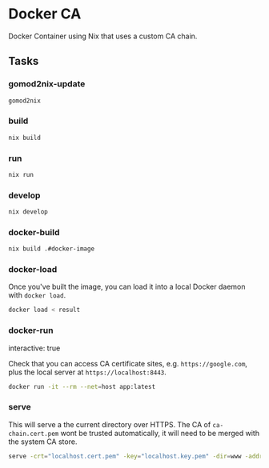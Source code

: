 # Docker CA

Docker Container using Nix that uses a custom CA chain.

## Tasks

### gomod2nix-update

```bash
gomod2nix
```

### build

```bash
nix build
```

### run

```bash
nix run
```

### develop

```bash
nix develop
```

### docker-build

```bash
nix build .#docker-image
```

### docker-load

Once you've built the image, you can load it into a local Docker daemon with `docker load`.

```bash
docker load < result
```

### docker-run

interactive: true

Check that you can access CA certificate sites, e.g. `https://google.com`, plus the local server at `https://localhost:8443`.

```bash
docker run -it --rm --net=host app:latest
```

### serve

This will serve a the current directory over HTTPS. The CA of `ca-chain.cert.pem` wont be trusted automatically, it will need to be merged with the system CA store.

```bash
serve -crt="localhost.cert.pem" -key="localhost.key.pem" -dir=www -addr=0.0.0.0:8443
```
